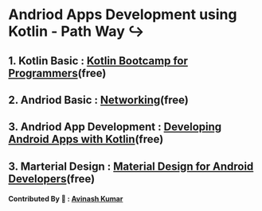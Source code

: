 # Andriod Apps Development using Kotlin - Path Way ↪️
## 1. Kotlin Basic : [Kotlin Bootcamp for Programmers](https://www.udacity.com/course/kotlin-bootcamp-for-programmers--ud9011)(free)
## 2. Andriod Basic : [Networking](https://classroom.udacity.com/courses/ud843)(free)
## 3. Andriod App Development : [Developing Android Apps with Kotlin](https://www.udacity.com/course/developing-android-apps-with-kotlin--ud9012)(free)
## 3. Marterial Design : [Material Design for Android Developers](https://classroom.udacity.com/courses/ud862)(free)

#### Contributed By 💙 : [Avinash Kumar](https://github.com/aviavinashkr)
